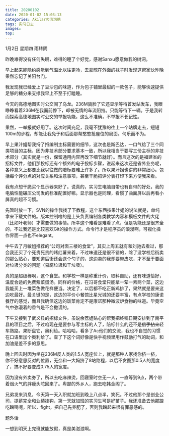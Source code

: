 ```yaml
---
title: 20200102
date: 2020-01-02 15:03:13
categories: Akilarの泡泡糖
tags: 实习日志
images:
top:
---
```

1月2日 星期四 雨转阴

昨晚难得没有任何失眠，难得的睡了个好觉，感谢Sanxu愿意做我的树洞。

早上起来能隐约感觉到气温比以往更冷，去拿晾在外面的袜子时发现这帮家伙昨晚果然忘记了关阳台门。

我发现我已经爱上了豆沙包的味道，作为包子铺里最甜的一款包子，能够快速提供足够的糖分来支撑我早上不至于打瞌睡。

今天的高德地图实时公交闹了乌龙。236M骑脸了它还显示等待首发站发车，我眼睁睁看着236M在我面前停下，却被无情的车流阻挡。只能等待下一辆。于是我转而探索高德地图实时公交的举报功能，这么不准确，不举报不长记性。

果然，一举报就好用了。这次时间充足，我毫不犹豫的往上一个站牌走去，短短100m的步程，却能让我免于和后面那帮憨憨抢座位的局面。何乐而不为。

早上果汁姐帮我捋了捋编制主标需要的细节，这次也是斯巴达，一口气给了三个同类项目的主标，因为非技术部分要求基本一致，所以我相当于要写三份主标的非技术部分（其实就是一份，保留通用内容再改下细节就好）。而且这次的是福建省的招标文件，他们那投标还有个额外的电子投标步骤，说起来这次还是省外业务呢，各种意义上都要比我以往做的陪标要难上许多了。所以果汁姐也讲的非常细心。包括每个评分点的对应关系和注意事项，甚至干脆把评分表打印下来方便我来看。

我有点想干脆买个显示器来好了。说真的，实习生电脑自带也有自带的好处，我的电脑性能碾压公司发的标准配置好嘛。显示器也是同理，看惯了曲面屏以后再看小屏真的超不习惯。

先暂时放一下，SVN的操作我找了下教程，这个东西按果汁姐的说法就是，单纯拿来下载文件的。版本控制啥的是上头负责编制各类教学内容和模板文件的大佬（比如叶老师）才需要做的事情。所幸这个难看是难看了点，但是功能还是很齐全的，不过我还是比较喜欢Git的操作方式。命令行才是程序员的浪漫啊，可视化操作界面一点也不elegant。

中午去了月敏姐推荐的“公司对面三楼的食堂”，其实上周五就有和刘驰去看过，那会我还买了个死贵死贵的烤红薯来着，不过味道还是很不错的，除了没学校后街卖的那么贴心，要知道后街还会送个勺子的，这边卖的我却要带皮吃，才不至于要面对垃圾分类的问题（易腐垃圾和干垃圾）。

真的是超级棒啊，这个食堂。和学校一样是称重计价，取料自助，还有味道恰好，温度合适的免费紫菜蛋汤。同样的价格，在冯哥食堂只能拿一荤一素两个菜，这边我能买上一堆菜色做花样便当。决定了，以后都不吃正新鸡排了，果然就是要来这边吃最好。最关键的是，这边的平价小餐馆比星光城的还要丰富，有点学校的康诺餐厅的感觉，而且我确信这边的饭菜肯定不是康诺那种微波炉食物的味道。毕竟空气中弥漫着的香气是不会撒谎的。

下午又接到了武义县的招标文件，虽说余荔姐贴心的帮我把终稿日期安排到了南平县的项目之后，不过咱现在是要参与写主标的人了，陪标什么的还不是~~信手拈来~~轻车熟路。果断盘它，奥利给。哈哈哈，看多了Ac他们的交流，我也不自觉的习惯在口语里加个奥利给了。查了下这个词好像是快手视频里用作鼓励打气的助词，和加油是差不多的意思。

晚上回去时因为坐在236M反人类的1.5人宽座位上，就是那种人家找你挤一挤，你不好意思反对的位置，无奈和一大妈挤了8站路程，以后不贪图那0.5人的宽度了，搞不好要变成0.75人的宽度。

因为没有外卖券了，所以去吃麻辣烫，回寝室时空无一人，一直等到9点，两个带着烟火气的胖瘦头陀回来了。卑鄙的外乡人，跑去吃韩金阁了。

兄弟发来消息，今天第一天入职就加班到晚上八点半，笑死。不过他那个是创业公司，提薪完全和业绩挂钩，第一天就加班的实习生可是好苗子。我还准备去他那蹭吃蹭喝呢，所以，fight，把自己先养肥了，否则我蹭起来很有罪恶感的。

题外话

一想到明天上完班就能放假，真是美滋滋啊。



